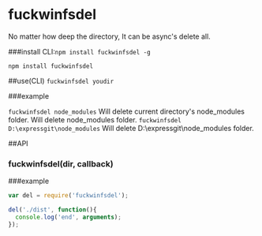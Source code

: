 # fuckwinfsdel
No matter how deep the directory, It can be async's delete all.

###install
CLI:`npm install fuckwinfsdel -g`

`npm install fuckwinfsdel`

##use(CLI)
`fuckwinfsdel youdir`

###example

`fuckwinfsdel node_modules`
Will delete current directory's node_modules folder.
Will delete node_modules folder.
`fuckwinfsdel D:\expressgit\node_modules`
Will delete D:\expressgit\node_modules folder.

##API
### fuckwinfsdel(dir, callback)
###example
```js
var del = require('fuckwinfsdel');

del('./dist', function(){
  console.log('end', arguments);
});
```

